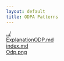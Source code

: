 ```yaml
---
layout: default
title: ODPA Patterns
---
```

  
[../](../)  
[ExplanationODP.md](./ExplanationODP.md)  
[index.md](./index.md)  
[Odp.png](./Odp.png)  

